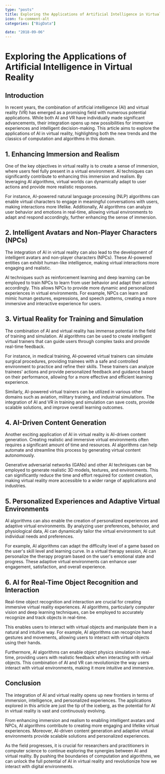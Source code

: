 ```yaml
---
type: "posts"
title: Exploring the Applications of Artificial Intelligence in Virtual Reality
icon: fa-comment-alt
categories: ["BigData"]

date: "2018-09-06"
---
```




# Exploring the Applications of Artificial Intelligence in Virtual Reality

## Introduction

In recent years, the combination of artificial intelligence (AI) and virtual reality (VR) has emerged as a promising field with numerous potential applications. While both AI and VR have individually made significant advancements, their integration opens up new possibilities for immersive experiences and intelligent decision-making. This article aims to explore the applications of AI in virtual reality, highlighting both the new trends and the classics of computation and algorithms in this domain.

## 1. Enhancing Immersion and Realism

One of the key objectives in virtual reality is to create a sense of immersion, where users feel fully present in a virtual environment. AI techniques can significantly contribute to enhancing this immersion and realism. By leveraging AI algorithms, virtual worlds can dynamically adapt to user actions and provide more realistic responses.

For instance, AI-powered natural language processing (NLP) algorithms can enable virtual characters to engage in meaningful conversations with users, making interactions more lifelike. Additionally, AI algorithms can analyze user behavior and emotions in real-time, allowing virtual environments to adapt and respond accordingly, further enhancing the sense of immersion.

## 2. Intelligent Avatars and Non-Player Characters (NPCs)

The integration of AI in virtual reality can also lead to the development of intelligent avatars and non-player characters (NPCs). These AI-powered entities can exhibit human-like intelligence, making virtual interactions more engaging and realistic.

AI techniques such as reinforcement learning and deep learning can be employed to train NPCs to learn from user behavior and adapt their actions accordingly. This allows NPCs to provide more dynamic and personalized experiences in virtual environments. For example, NPCs can learn and mimic human gestures, expressions, and speech patterns, creating a more immersive and interactive experience for users.

## 3. Virtual Reality for Training and Simulation

The combination of AI and virtual reality has immense potential in the field of training and simulation. AI algorithms can be used to create intelligent virtual trainers that can guide users through complex tasks and provide real-time feedback.

For instance, in medical training, AI-powered virtual trainers can simulate surgical procedures, providing trainees with a safe and controlled environment to practice and refine their skills. These trainers can analyze trainees' actions and provide personalized feedback and guidance based on their performance, allowing for a more effective and efficient learning experience.

Similarly, AI-powered virtual trainers can be utilized in various other domains such as aviation, military training, and industrial simulations. The integration of AI and VR in training and simulation can save costs, provide scalable solutions, and improve overall learning outcomes.

## 4. AI-Driven Content Generation

Another exciting application of AI in virtual reality is AI-driven content generation. Creating realistic and immersive virtual environments often requires a significant amount of time and resources. AI algorithms can help automate and streamline this process by generating virtual content autonomously.

Generative adversarial networks (GANs) and other AI techniques can be employed to generate realistic 3D models, textures, and environments. This can significantly reduce the time and effort required for content creation, making virtual reality more accessible to a wider range of applications and industries.

## 5. Personalized Experiences and Adaptive Virtual Environments

AI algorithms can also enable the creation of personalized experiences and adaptive virtual environments. By analyzing user preferences, behavior, and physiological data, AI can dynamically tailor the virtual environment to suit individual needs and preferences.

For example, AI algorithms can adapt the difficulty level of a game based on the user's skill level and learning curve. In a virtual therapy session, AI can personalize the therapy program based on the user's emotional state and progress. These adaptive virtual environments can enhance user engagement, satisfaction, and overall experience.

## 6. AI for Real-Time Object Recognition and Interaction

Real-time object recognition and interaction are crucial for creating immersive virtual reality experiences. AI algorithms, particularly computer vision and deep learning techniques, can be employed to accurately recognize and track objects in real-time.

This enables users to interact with virtual objects and manipulate them in a natural and intuitive way. For example, AI algorithms can recognize hand gestures and movements, allowing users to interact with virtual objects using their hands.

Furthermore, AI algorithms can enable object physics simulation in real-time, providing users with realistic feedback when interacting with virtual objects. This combination of AI and VR can revolutionize the way users interact with virtual environments, making it more intuitive and immersive.

## Conclusion

The integration of AI and virtual reality opens up new frontiers in terms of immersion, intelligence, and personalized experiences. The applications explored in this article are just the tip of the iceberg, as the potential for AI in virtual reality is vast and continuously evolving.

From enhancing immersion and realism to enabling intelligent avatars and NPCs, AI algorithms contribute to creating more engaging and lifelike virtual experiences. Moreover, AI-driven content generation and adaptive virtual environments provide scalable solutions and personalized experiences.

As the field progresses, it is crucial for researchers and practitioners in computer science to continue exploring the synergies between AI and virtual reality. By pushing the boundaries of computation and algorithms, we can unlock the full potential of AI in virtual reality and revolutionize how we interact with digital environments.